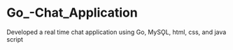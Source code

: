 # Go_-Chat_Application
Developed a real time chat application using Go, MySǪL, html, css, and java script
